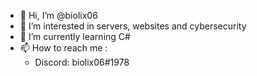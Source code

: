 - 👋 Hi, I’m @biolix06
- 👀 I’m interested in servers, websites and cybersecurity
- 🌱 I’m currently learning C#
- 📫 How to reach me :
  * Discord: biolix06#1978

<!---
biolix06/biolix06 is a ✨ special ✨ repository because its `README.md` (this file) appears on your GitHub profile.
You can click the Preview link to take a look at your changes.
--->
